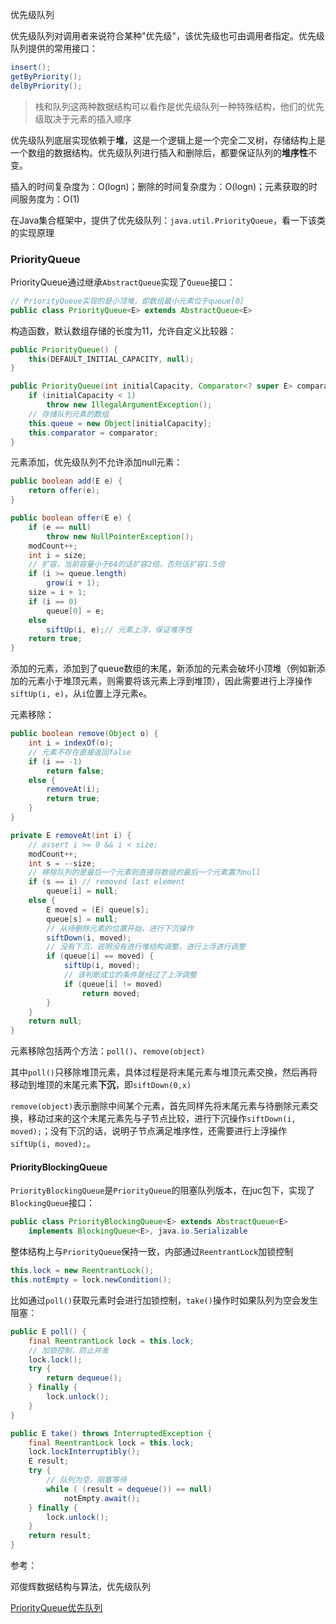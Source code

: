 优先级队列

优先级队列对调用者来说符合某种"优先级"，该优先级也可由调用者指定。优先级队列提供的常用接口：

```java
insert();
getByPriority();
delByPriority();
```

> 栈和队列这两种数据结构可以看作是优先级队列一种特殊结构，他们的优先级取决于元素的插入顺序

优先级队列底层实现依赖于**堆**，这是一个逻辑上是一个完全二叉树，存储结构上是一个数组的数据结构。优先级队列进行插入和删除后，都要保证队列的**堆序性**不变。

插入的时间复杂度为：O(logn)；删除的时间复杂度为：O(logn)；元素获取的时间服务度为：O(1)

在Java集合框架中，提供了优先级队列：`java.util.PriorityQueue`，看一下该类的实现原理

### PriorityQueue

PriorityQueue通过继承`AbstractQueue`实现了`Queue`接口：

```java
// PriorityQueue实现的是小顶堆，即数组最小元素位于queue[0]
public class PriorityQueue<E> extends AbstractQueue<E>
```

构造函数，默认数组存储的长度为11，允许自定义比较器：

```java
public PriorityQueue() {
    this(DEFAULT_INITIAL_CAPACITY, null);
}

public PriorityQueue(int initialCapacity, Comparator<? super E> comparator) {
    if (initialCapacity < 1)
        throw new IllegalArgumentException();
    // 存储队列元素的数组
    this.queue = new Object[initialCapacity];
    this.comparator = comparator;
}
```

元素添加，优先级队列不允许添加null元素：

```java
public boolean add(E e) {
    return offer(e);
}

public boolean offer(E e) {
    if (e == null)
        throw new NullPointerException();
    modCount++;
    int i = size;
    // 扩容，当前容量小于64的话扩容2倍，否则话扩容1.5倍
    if (i >= queue.length)
        grow(i + 1);
    size = i + 1;
    if (i == 0)
        queue[0] = e;
    else
        siftUp(i, e);// 元素上浮，保证堆序性
    return true;
}
```

添加的元素，添加到了queue数组的末尾，新添加的元素会破坏小顶堆（例如新添加的元素小于堆顶元素，则需要将该元素上浮到堆顶），因此需要进行上浮操作`siftUp(i, e)`，从`i`位置上浮元素`e`。

元素移除：

```java
public boolean remove(Object o) {
    int i = indexOf(o);
    // 元素不存在直接返回false
    if (i == -1)
        return false;
    else {
        removeAt(i);
        return true;
    }
}

private E removeAt(int i) {
    // assert i >= 0 && i < size;
    modCount++;
    int s = --size;
    // 移除队列的是最后一个元素则直接将数组的最后一个元素置为null
    if (s == i) // removed last element
        queue[i] = null;
    else {
        E moved = (E) queue[s];
        queue[s] = null;
        // 从待删除元素的位置开始，进行下沉操作
        siftDown(i, moved);
        // 没有下沉，说明没有进行堆结构调整，进行上浮进行调整
        if (queue[i] == moved) {
            siftUp(i, moved);
            // 该判断成立的条件是经过了上浮调整
            if (queue[i] != moved)
                return moved;
        }
    }
    return null;
}
```

元素移除包括两个方法：`poll()`、`remove(object)`

其中`poll()`只移除堆顶元素，具体过程是将末尾元素与堆顶元素交换，然后再将移动到堆顶的末尾元素**下沉**，即`siftDown(0,x)`

`remove(object)`表示删除中间某个元素，首先同样先将末尾元素与待删除元素交换，移动过来的这个末尾元素先与子节点比较，进行下沉操作`siftDown(i, moved);`；没有下沉的话，说明子节点满足堆序性，还需要进行上浮操作`siftUp(i, moved);`。

#### PriorityBlockingQueue

`PriorityBlockingQueue`是`PriorityQueue`的阻塞队列版本，在juc包下，实现了`BlockingQueue`接口：

```java
public class PriorityBlockingQueue<E> extends AbstractQueue<E>
    implements BlockingQueue<E>, java.io.Serializable
```

整体结构上与`PriorityQueue`保持一致，内部通过`ReentrantLock`加锁控制

```java
this.lock = new ReentrantLock();
this.notEmpty = lock.newCondition();
```

比如通过`poll()`获取元素时会进行加锁控制，`take()`操作时如果队列为空会发生阻塞：

```java
public E poll() {
    final ReentrantLock lock = this.lock;
    // 加锁控制，防止并发
    lock.lock();
    try {
        return dequeue();
    } finally {
        lock.unlock();
    }
}

public E take() throws InterruptedException {
    final ReentrantLock lock = this.lock;
    lock.lockInterruptibly();
    E result;
    try {
        // 队列为空，阻塞等待
        while ( (result = dequeue()) == null)
            notEmpty.await();
    } finally {
        lock.unlock();
    }
    return result;
}
```



参考：

邓俊辉数据结构与算法，优先级队列

[PriorityQueue优先队列](https://blog.csdn.net/qq_35326718/article/details/72866180)